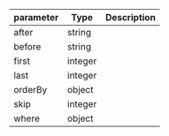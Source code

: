 | parameter | Type | Description |
| ----------- | ----------- |----------- |
| after  |  string  |    |
| before  |  string  |    |
| first  |  integer  |    |
| last  |  integer  |    |
| orderBy  |  object  |    |
| skip  |  integer  |    |
| where  |  object  |    |